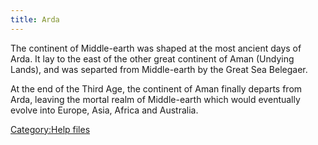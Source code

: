 ```yaml
---
title: Arda
---
```


The continent of Middle-earth was shaped at the most ancient days of
Arda. It lay to the east of the other great continent of Aman (Undying
Lands), and was separted from Middle-earth by the Great Sea Belegaer.

At the end of the Third Age, the continent of Aman finally departs from
Arda, leaving the mortal realm of Middle-earth which would eventually
evolve into Europe, Asia, Africa and Australia.

[Category:Help files](Category:Help_files "wikilink")